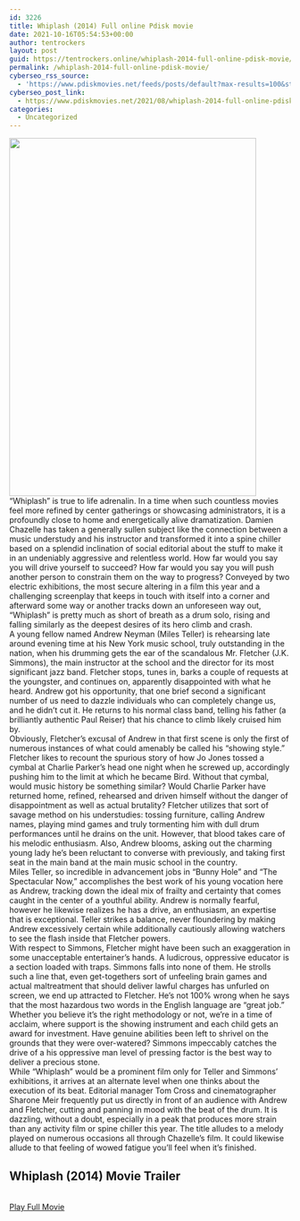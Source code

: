 ```yaml
---
id: 3226
title: Whiplash (2014) Full online Pdisk movie
date: 2021-10-16T05:54:53+00:00
author: tentrockers
layout: post
guid: https://tentrockers.online/whiplash-2014-full-online-pdisk-movie/
permalink: /whiplash-2014-full-online-pdisk-movie/
cyberseo_rss_source:
  - 'https://www.pdiskmovies.net/feeds/posts/default?max-results=100&start-index=1001'
cyberseo_post_link:
  - https://www.pdiskmovies.net/2021/08/whiplash-2014-full-online-pdisk-movie.html
categories:
  - Uncategorized
---
```

<div class="separator">
  <a href="https://1.bp.blogspot.com/--4Me4T_ATR0/YRahwc4xU9I/AAAAAAAAAK8/_5LPyxTcHlkF11AA7j_y8BQPf8oMqfbsQCLcBGAsYHQ/s800/Whiplash%2B%25282014%2529%2BFull%2Bonline%2BPdisk%2Bmovie.jpg" imageanchor="1"><img loading="lazy" border="0" data-original-height="800" data-original-width="552" height="640" src="https://1.bp.blogspot.com/--4Me4T_ATR0/YRahwc4xU9I/AAAAAAAAAK8/_5LPyxTcHlkF11AA7j_y8BQPf8oMqfbsQCLcBGAsYHQ/w442-h640/Whiplash%2B%25282014%2529%2BFull%2Bonline%2BPdisk%2Bmovie.jpg" width="442" /></a>
</div>



<div>
  <div>
    <span>&#8220;Whiplash&#8221; is true to life adrenalin. In a time when such countless movies feel more refined by center gatherings or showcasing administrators, it is a profoundly close to home and energetically alive dramatization. Damien Chazelle has taken a generally sullen subject like the connection between a music understudy and his instructor and transformed it into a spine chiller based on a splendid inclination of social editorial about the stuff to make it in an undeniably aggressive and relentless world. How far would you say you will drive yourself to succeed? How far would you say you will push another person to constrain them on the way to progress? Conveyed by two electric exhibitions, the most secure altering in a film this year and a challenging screenplay that keeps in touch with itself into a corner and afterward some way or another tracks down an unforeseen way out, &#8220;Whiplash&#8221; is pretty much as short of breath as a drum solo, rising and falling similarly as the deepest desires of its hero climb and crash.&nbsp;</span>
  </div>
  
  <div>
    <span>A young fellow named Andrew Neyman (Miles Teller) is rehearsing late around evening time at his New York music school, truly outstanding in the nation, when his drumming gets the ear of the scandalous Mr. Fletcher (J.K. Simmons), the main instructor at the school and the director for its most significant jazz band. Fletcher stops, tunes in, barks a couple of requests at the youngster, and continues on, apparently disappointed with what he heard. Andrew got his opportunity, that one brief second a significant number of us need to dazzle individuals who can completely change us, and he didn&#8217;t cut it. He returns to his normal class band, telling his father (a brilliantly authentic Paul Reiser) that his chance to climb likely cruised him by.&nbsp;</span>
  </div>
  
  <div>
    <span>Obviously, Fletcher&#8217;s excusal of Andrew in that first scene is only the first of numerous instances of what could amenably be called his &#8220;showing style.&#8221; Fletcher likes to recount the spurious story of how Jo Jones tossed a cymbal at Charlie Parker&#8217;s head one night when he screwed up, accordingly pushing him to the limit at which he became Bird. Without that cymbal, would music history be something similar? Would Charlie Parker have returned home, refined, rehearsed and driven himself without the danger of disappointment as well as actual brutality? Fletcher utilizes that sort of savage method on his understudies: tossing furniture, calling Andrew names, playing mind games and truly tormenting him with dull drum performances until he drains on the unit. However, that blood takes care of his melodic enthusiasm. Also, Andrew blooms, asking out the charming young lady he&#8217;s been reluctant to converse with previously, and taking first seat in the main band at the main music school in the country.&nbsp;</span>
  </div>
  
  <div>
    <span>Miles Teller, so incredible in advancement jobs in &#8220;Bunny Hole&#8221; and &#8220;The Spectacular Now,&#8221; accomplishes the best work of his young vocation here as Andrew, tracking down the ideal mix of frailty and certainty that comes caught in the center of a youthful ability. Andrew is normally fearful, however he likewise realizes he has a drive, an enthusiasm, an expertise that is exceptional. Teller strikes a balance, never floundering by making Andrew excessively certain while additionally cautiously allowing watchers to see the flash inside that Fletcher powers.&nbsp;</span>
  </div>
  
  <div>
    <span>With respect to Simmons, Fletcher might have been such an exaggeration in some unacceptable entertainer&#8217;s hands. A ludicrous, oppressive educator is a section loaded with traps. Simmons falls into none of them. He strolls such a line that, even get-togethers sort of unfeeling brain games and actual maltreatment that should deliver lawful charges has unfurled on screen, we end up attracted to Fletcher. He&#8217;s not 100% wrong when he says that the most hazardous two words in the English language are &#8220;great job.&#8221; Whether you believe it&#8217;s the right methodology or not, we&#8217;re in a time of acclaim, where support is the showing instrument and each child gets an award for investment. Have genuine abilities been left to shrivel on the grounds that they were over-watered? Simmons impeccably catches the drive of a his oppressive man level of pressing factor is the best way to deliver a precious stone.&nbsp;</span>
  </div>
  
  <div>
    <span>While &#8220;Whiplash&#8221; would be a prominent film only for Teller and Simmons&#8217; exhibitions, it arrives at an alternate level when one thinks about the execution of its beat. Editorial manager Tom Cross and cinematographer Sharone Meir frequently put us directly in front of an audience with Andrew and Fletcher, cutting and panning in mood with the beat of the drum. It is dazzling, without a doubt, especially in a peak that produces more strain than any activity film or spine chiller this year. The title alludes to a melody played on numerous occasions all through Chazelle&#8217;s film. It could likewise allude to that feeling of wowed fatigue you&#8217;ll feel when it&#8217;s finished.</span>
  </div>
</div>

<div>
  <h2>
    <span>Whiplash (2014)&nbsp;Movie Trailer</span>
  </h2>
</div>

  
<a href="https://kofilink.com/1/bnYyaWtsMDAwNWls?dn=1" onclick="window.open('https://kofilink.com/1/bnYyaWtsMDAwNWls?dn=1','popup','width=600,height=600'); return false;" target="popup" rel="noopener"><br /> Play Full Movie<br /> </a>